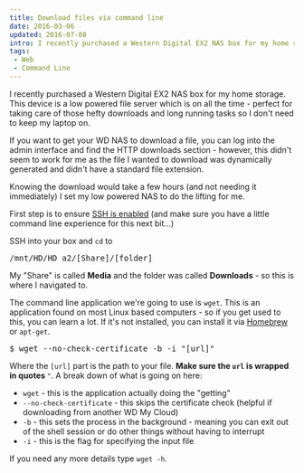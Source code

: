 ```yaml
---
title: Download files via command line
date: 2016-03-06
updated: 2016-07-08
intro: I recently purchased a Western Digital EX2 NAS box for my home storage. This device is a low powered file server which is on all the time - perfect for ...
tags:
 - Web
 - Command Line
---
```


<p>I recently purchased a Western Digital EX2 NAS box for my home storage. This device is a low powered file server which is on all the time - perfect for taking care of those hefty downloads and long running tasks so I don't need to keep my laptop on.</p>

<p>If you want to get your WD NAS to download a file, you can log into the admin interface and find the HTTP downloads section - however, this didn't seem to work for me as the file I wanted to download was dynamically generated and didn't have a standard file extension.</p>





<p>Knowing the download would take a few hours (and not needing it immediately) I set my low powered NAS to do the lifting for me.</p>





<p>First step is to ensure <a href="http://support.wdc.com/KnowledgeBase/answer.aspx?ID=10435">SSH is enabled</a> (and make sure you have a little command line experience for this next bit...)</p>





<p>SSH into your box and <code>cd</code> to</p>





<pre class="language-bash">/mnt/HD/HD_a2/[Share]/[folder]</pre>









<p>My "Share" is called <strong class="redactor-inline-converted">Media</strong> and the folder was called <strong class="redactor-inline-converted">Downloads</strong> - so this is where I navigated to.</p>





<p>The command line application we're going to use is <code>wget</code>. This is an application found on most Linux based computers - so if you get used to this, you can learn a lot. If it's not installed, you can install it via <a href="http://brew.sh/">Homebrew</a> or <code>apt-get</code>.</p>





<pre class="language-bash">$ wget --no-check-certificate -b -i "[url]"</pre>









<p>Where the&nbsp;<code>[url]</code>&nbsp;part is the path to your file.&nbsp;<strong>Make sure the&nbsp;<code>url</code>&nbsp;is wrapped in quotes&nbsp;</strong><code>"</code>. A break down of what is going on here:</p>





<ul>
<li><code>wget</code> - this is the application actually doing the "getting"</li>
<li><code>--no-check-certificate</code> - this skips the certificate check (helpful if downloading from another WD My Cloud)</li>
<li><code>-b</code> - this sets the process in the background - meaning you can exit out of the shell session or do other things without having to interrupt</li>
<li><code>-i</code> - this is the flag for specifying the input file</li>
</ul>





<p>If you need any more details type <code>wget -h</code>.</p>